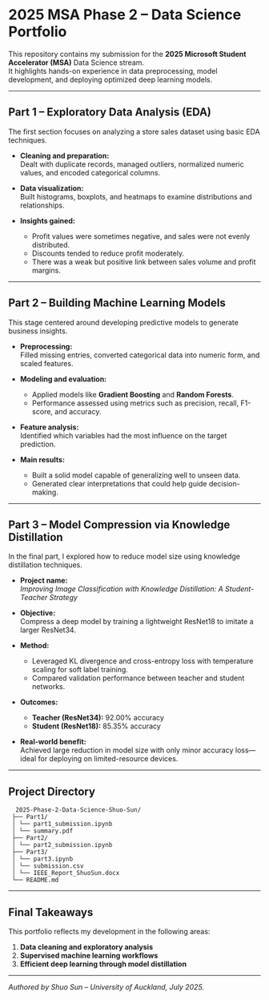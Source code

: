 # 2025 MSA Phase 2 – Data Science Portfolio

This repository contains my submission for the **2025 Microsoft Student Accelerator (MSA)** Data Science stream.  
It highlights hands-on experience in data preprocessing, model development, and deploying optimized deep learning models.

---

## Part 1 – Exploratory Data Analysis (EDA)

The first section focuses on analyzing a store sales dataset using basic EDA techniques.

- **Cleaning and preparation:**  
  Dealt with duplicate records, managed outliers, normalized numeric values, and encoded categorical columns.

- **Data visualization:**  
  Built histograms, boxplots, and heatmaps to examine distributions and relationships.

- **Insights gained:**  
  - Profit values were sometimes negative, and sales were not evenly distributed.
  - Discounts tended to reduce profit moderately.
  - There was a weak but positive link between sales volume and profit margins.

---

## Part 2 – Building Machine Learning Models

This stage centered around developing predictive models to generate business insights.

- **Preprocessing:**  
  Filled missing entries, converted categorical data into numeric form, and scaled features.

- **Modeling and evaluation:**  
  - Applied models like **Gradient Boosting** and **Random Forests**.
  - Performance assessed using metrics such as precision, recall, F1-score, and accuracy.

- **Feature analysis:**  
  Identified which variables had the most influence on the target prediction.

- **Main results:**  
  - Built a solid model capable of generalizing well to unseen data.
  - Generated clear interpretations that could help guide decision-making.

---

## Part 3 – Model Compression via Knowledge Distillation

In the final part, I explored how to reduce model size using knowledge distillation techniques.

- **Project name:**  
  *Improving Image Classification with Knowledge Distillation: A Student-Teacher Strategy*

- **Objective:**  
  Compress a deep model by training a lightweight ResNet18 to imitate a larger ResNet34.

- **Method:**  
  - Leveraged KL divergence and cross-entropy loss with temperature scaling for soft label training.
  - Compared validation performance between teacher and student networks.

- **Outcomes:**  
  - **Teacher (ResNet34):** 92.00% accuracy  
  - **Student (ResNet18):** 85.35% accuracy

- **Real-world benefit:**  
  Achieved large reduction in model size with only minor accuracy loss—ideal for deploying on limited-resource devices.

---

## Project Directory

<pre><code>  2025-Phase-2-Data-Science-Shuo-Sun/
 ├── Part1/
 │ └── part1_submission.ipynb
 │ └── summary.pdf
 ├── Part2/
 │ └── part2_submission.ipynb
 ├── Part3/
 │ └── part3.ipynb
 │ └── submission.csv
 │ └── IEEE_Report_ShuoSun.docx
 └── README.md </code></pre>


---

## Final Takeaways

This portfolio reflects my development in the following areas:

1. **Data cleaning and exploratory analysis**
2. **Supervised machine learning workflows**
3. **Efficient deep learning through model distillation**

---

*Authored by Shuo Sun – University of Auckland, July 2025.*


